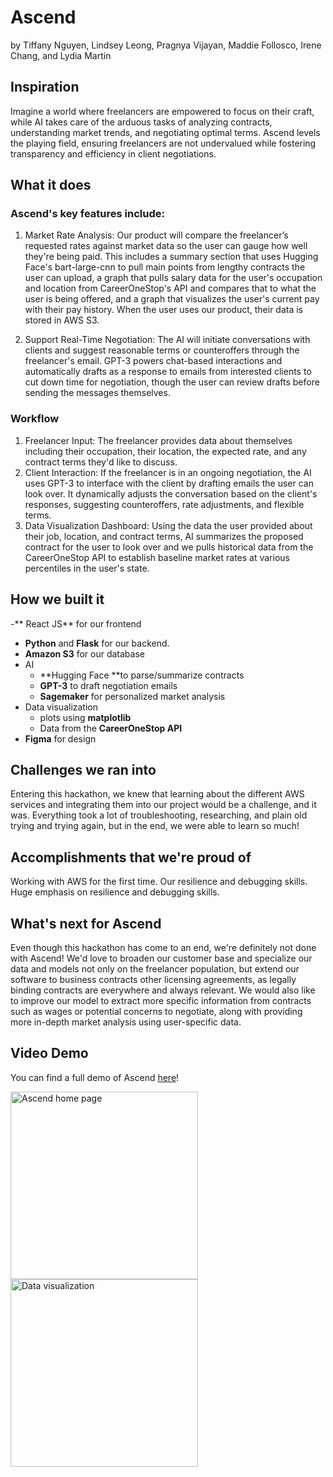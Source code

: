 # Ascend
by Tiffany Nguyen, Lindsey Leong, Pragnya Vijayan, Maddie Follosco, Irene Chang, and Lydia Martin

## Inspiration
Imagine a world where freelancers are empowered to focus on their craft, while AI takes care of the arduous tasks of analyzing contracts, understanding market trends, and negotiating optimal terms. Ascend levels the playing field, ensuring freelancers are not undervalued while fostering transparency and efficiency in client negotiations.

## What it does
### Ascend's key features include:
1. Market Rate Analysis: Our product will compare the freelancer’s requested rates against market data so the user can gauge how well they're being paid. This includes a summary section that uses Hugging Face's bart-large-cnn to pull main points from lengthy contracts the user can upload, a graph that pulls salary data for the user's occupation and location from CareerOneStop's API and compares that to what the user is being offered, and a graph that visualizes the user's current pay with their pay history. When the user uses our product, their data is stored in AWS S3.

2. Support Real-Time Negotiation: The AI will initiate conversations with clients and suggest reasonable terms or counteroffers through the freelancer's email. GPT-3 powers chat-based interactions and automatically drafts as a response to emails from interested clients to cut down time for negotiation, though the user can review drafts before sending the messages themselves.

### Workflow
1. Freelancer Input: The freelancer provides data about themselves including their occupation, their location, the expected rate, and any contract terms they'd like to discuss.
2. Client Interaction: If the freelancer is in an ongoing negotiation, the AI uses GPT-3 to interface with the client by drafting emails the user can look over. It dynamically adjusts the conversation based on the client's responses, suggesting counteroffers, rate adjustments, and flexible terms.
3. Data Visualization Dashboard: Using the data the user provided about their job, location, and contract terms, AI summarizes the proposed contract for the user to look over and we pulls historical data from the CareerOneStop API to establish baseline market rates at various percentiles in the user's state. 

## How we built it
-** React JS** for our frontend
- **Python** and **Flask** for our backend.
- **Amazon S3** for our database
- AI
  - **Hugging Face **to parse/summarize contracts
  - **GPT-3** to draft negotiation emails
  - **Sagemaker** for personalized market analysis
- Data visualization
  - plots using **matplotlib**
  - Data from the **CareerOneStop API**
- **Figma** for design

## Challenges we ran into
Entering this hackathon, we knew that learning about the different AWS services and integrating them into our project would be a challenge, and it was. Everything took a lot of troubleshooting, researching, and plain old trying and trying again, but in the end, we were able to learn so much!

## Accomplishments that we're proud of
Working with AWS for the first time. Our resilience and debugging skills. Huge emphasis on resilience and debugging skills. 

## What's next for Ascend
Even though this hackathon has come to an end, we're definitely not done with Ascend! We'd love to broaden our customer base and specialize our data and models not only on the freelancer population, but extend our software to business contracts other licensing agreements, as legally binding contracts are everywhere and always relevant. We would also like to improve our model to extract more specific information from contracts such as wages or potential concerns to negotiate, along with providing more in-depth market analysis using user-specific data.

## Video Demo
You can find a full demo of Ascend [here](https://youtu.be/lm50RP4OufU)!

<img height="300" alt="Ascend home page" src="https://github.com/user-attachments/assets/d09e2688-3504-4edf-820d-810527be9c57">
<img height="300" alt="Data visualization" src="https://github.com/user-attachments/assets/00ff11c2-1b04-49f5-b93e-8e96e3128cb2">
